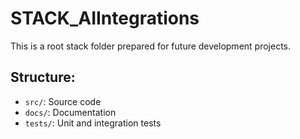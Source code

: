 # STACK_AIIntegrations

This is a root stack folder prepared for future development projects.

## Structure:
- `src/`: Source code
- `docs/`: Documentation
- `tests/`: Unit and integration tests
